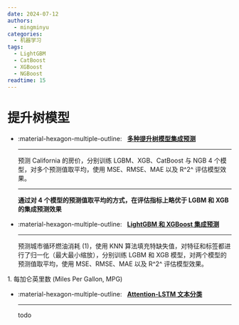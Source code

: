 ```yaml
---
date: 2024-07-12
authors:
  - mingminyu
categories:
  - 机器学习
tags:
  - LightGBM
  - CatBoost
  - XGBoost
  - NGBoost
readtime: 15
---
```


# 提升树模型

<div class="grid cards annotate" markdown>

- :material-hexagon-multiple-outline: &nbsp; **[多种提升树模型集成预测](https://mp.weixin.qq.com/s/HrT_NsRGa0czcboP6-4eLA)**

    ---
    预测 California 的房价，分别训练 LGBM、XGB、CatBoost 与 NGB 4 个模型，对多个预测值取平均，使用 MSE、RMSE、MAE 以及 R^2^ 评估模型效果。

    ---
    **通过对 4 个模型的预测值取平均的方式，在评估指标上略优于 LGBM 和 XGB 的集成预测效果**

- :material-hexagon-multiple-outline: &nbsp; **[LightGBM 和 XGBoost 集成预测](https://mp.weixin.qq.com/s/ckdXc0TsVXERIayJVc3qMA)**

    ---
    预测城市循环燃油消耗 (1)，使用 KNN 算法填充特缺失值，对特征和标签都进行了归一化（最大最小缩放），分别训练 LGBM 和 XGB 模型，对两个模型的预测值取平均，使用 MSE、RMSE、MAE 以及 R^2^ 评估模型效果。

</div>
  1. 每加仑英里数 (Miles Per Gallon, MPG)

<!-- more -->

<div class="grid cards annotate" markdown>

- :material-hexagon-multiple-outline: &nbsp; **[Attention-LSTM 文本分类](https://mp.weixin.qq.com/s/h_p4mt5hEqz4p-OUFatLhw)**

    ---
    todo

</div>